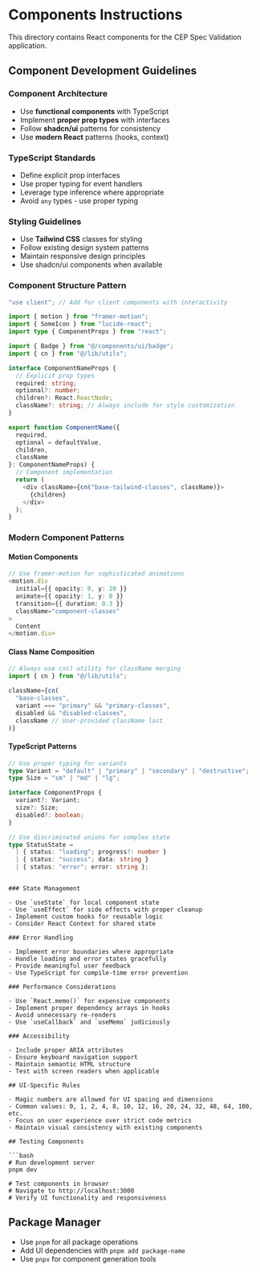 # Components Instructions

This directory contains React components for the CEP Spec Validation application.

## Component Development Guidelines

### Component Architecture

- Use **functional components** with TypeScript
- Implement **proper prop types** with interfaces
- Follow **shadcn/ui** patterns for consistency
- Use **modern React** patterns (hooks, context)

### TypeScript Standards

- Define explicit prop interfaces
- Use proper typing for event handlers
- Leverage type inference where appropriate
- Avoid `any` types - use proper typing

### Styling Guidelines

- Use **Tailwind CSS** classes for styling
- Follow existing design system patterns
- Maintain responsive design principles
- Use shadcn/ui components when available

### Component Structure Pattern

```typescript
"use client"; // Add for client components with interactivity

import { motion } from "framer-motion";
import { SomeIcon } from "lucide-react";
import type { ComponentProps } from "react";

import { Badge } from "@/components/ui/badge";
import { cn } from "@/lib/utils";

interface ComponentNameProps {
  // Explicit prop types
  required: string;
  optional?: number;
  children?: React.ReactNode;
  className?: string; // Always include for style customization
}

export function ComponentName({
  required,
  optional = defaultValue,
  children,
  className
}: ComponentNameProps) {
  // Component implementation
  return (
    <div className={cn("base-tailwind-classes", className)}>
      {children}
    </div>
  );
}
```

### Modern Component Patterns

#### Motion Components

```typescript
// Use framer-motion for sophisticated animations
<motion.div
  initial={{ opacity: 0, y: 20 }}
  animate={{ opacity: 1, y: 0 }}
  transition={{ duration: 0.3 }}
  className="component-classes"
>
  Content
</motion.div>
```

#### Class Name Composition

```typescript
// Always use cn() utility for className merging
import { cn } from "@/lib/utils";

className={cn(
  "base-classes",
  variant === "primary" && "primary-classes",
  disabled && "disabled-classes",
  className // User-provided className last
)}
```

#### TypeScript Patterns

```typescript
// Use proper typing for variants
type Variant = "default" | "primary" | "secondary" | "destructive";
type Size = "sm" | "md" | "lg";

interface ComponentProps {
  variant?: Variant;
  size?: Size;
  disabled?: boolean;
}

// Use discriminated unions for complex state
type StatusState =
  | { status: "loading"; progress?: number }
  | { status: "success"; data: string }
  | { status: "error"; error: string };
```

````

### State Management

- Use `useState` for local component state
- Use `useEffect` for side effects with proper cleanup
- Implement custom hooks for reusable logic
- Consider React Context for shared state

### Error Handling

- Implement error boundaries where appropriate
- Handle loading and error states gracefully
- Provide meaningful user feedback
- Use TypeScript for compile-time error prevention

### Performance Considerations

- Use `React.memo()` for expensive components
- Implement proper dependency arrays in hooks
- Avoid unnecessary re-renders
- Use `useCallback` and `useMemo` judiciously

### Accessibility

- Include proper ARIA attributes
- Ensure keyboard navigation support
- Maintain semantic HTML structure
- Test with screen readers when applicable

## UI-Specific Rules

- Magic numbers are allowed for UI spacing and dimensions
- Common values: 0, 1, 2, 4, 8, 10, 12, 16, 20, 24, 32, 48, 64, 100, etc.
- Focus on user experience over strict code metrics
- Maintain visual consistency with existing components

## Testing Components

```bash
# Run development server
pnpm dev

# Test components in browser
# Navigate to http://localhost:3000
# Verify UI functionality and responsiveness
````

## Package Manager

- Use `pnpm` for all package operations
- Add UI dependencies with `pnpm add package-name`
- Use `pnpx` for component generation tools
